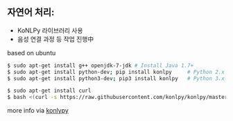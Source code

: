 ## 자연어 처리:
 * KoNLPy 라이브러리 사용 <br>
 * 음성 연결 과정 등 작업 진행中

based on ubuntu
```sh
$ sudo apt-get install g++ openjdk-7-jdk # Install Java 1.7+
$ sudo apt-get install python-dev; pip install konlpy     # Python 2.x
$ sudo apt-get install python3-dev; pip3 install konlpy   # Python 3.x

$ sudo apt-get install curl
$ bash <(curl -s https://raw.githubusercontent.com/konlpy/konlpy/master/scripts/mecab.sh)

```

more info via [konlypy](https://konlpy.org/ko/v0.4.3/)
